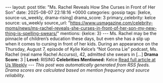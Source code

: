 --- layout: post title: "Ms. Rachel Reveals How She Curses in Front of Her Son" date: 2025-08-07 22:18:16 +0000 categories: gossip tags: [kelce, source-us_weekly, drama-rising] drama_score: 3 primary_celebrity: kelce source: us_weekly source_url: "https://www.usmagazine.com/celebrity-moms/news/ms-rachel-reveals-she-curses-in-front-of-her-son-my-new-thing-is-spelling-swears/" mentions: {kelce: 3} --- Ms. Rachel may be the pinnacle of children’s education these days, but even she has a slip up when it comes to cursing in front of her kids. During an appearance on the Thursday, August 7, episode of Kylie Kelce’s “Not Gonna Lie” podcast, Ms. Rachel (real name Rachel Accurso), 42, admitted she swears in […] **Drama Score:** 3 | **Level:** RISING **Celebrities Mentioned:** Kelce [Read full article at Us Weekly](https://www.usmagazine.com/celebrity-moms/news/ms-rachel-reveals-she-curses-in-front-of-her-son-my-new-thing-is-spelling-swears/) --- *This post was automatically generated from RSS feeds. Drama scores are calculated based on mention frequency and source reliability.*